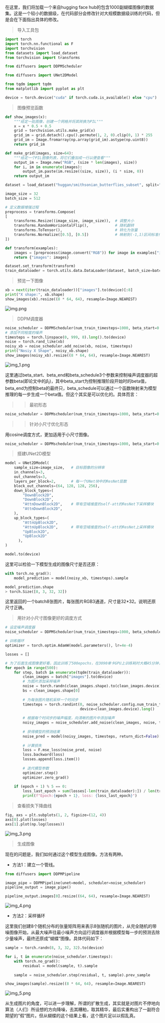在这里，我们将加载一个来自hugging face hub的包含1000副蝴蝶图像的数据集。这是一个较小的数据级，在代码部分会修改针对大规模数据级训练的代码，但是会在下面指出具体的修改。

> 导入工具包

```python
import torch
import torch.nn.functional as F
import torchvision
from datasets import load_dataset
from torchvision import transforms

from diffusers import DDPMScheduler

from diffusers import UNet2DModel

from tqdm import tqdm
from matplotlib import pyplot as plt

device = torch.device("cuda" if torch.cuda.is_available() else "cpu")
```

> 图像预览函数

```python
def show_images(x):
    """给定一批图像，创建一个网格并将其转换为PIL"""
    x = x * 0.5 + 0.5
    grid = torchvision.utils.make_grid(x)
    grid_im = grid.detach().cpu().permute(1, 2, 0).clip(0, 1) * 255
    grid_im = Image.fromarray(np.array(grid_im).astype(np.uint8))
    return grid_im

def make_grid(images, size=64):
    """给定一个PIL图像列表，将它们叠加成一行以便查看"""
    output_im = Image.new("RGB", (size * len(images), size))
    for i, im in enumerate(images):
        output_im.paste(im.resize((size, size)), (i * size, 0))
    return output_im
```

```python
dataset = load_dataset("huggan/smithsonian_butterflies_subset", split="train")

image_size = 32
batch_size = 512

# 定义数据增强过程
preprocess = transforms.Compose(
[
    transforms.Resize((image_size, image_size)),  # 调整大小
    transforms.RandomHorizontalFlip(),            # 随机翻转
    transforms.ToTensor(),                        # 转化为张量
    transforms.Normalize([0.5], [0.5])            # 映射到(-1,1)区间标准化
])

def transform(examples):
    images = [preprocess(image.convert("RGB")) for image in examples["image"]]
    return {"images": images}

dataset.set_transform(transform)
train_dataloader = torch.utils.data.DataLoader(dataset, batch_size=batch_size, shuffle=True)
```

> 预览一下图像
```python
xb = next(iter(train_dataloader))["images"].to(device)[:8]
print("X shape:", xb.shape)
show_images(xb).resize((8 * 64, 64), resample=Image.NEAREST)
```
![img.png](img.png)

> DDPM调度器

```python
noise_scheduler = DDPMScheduler(num_train_timesteps=1000, beta_start=0.001, beta_end=0.004)
# 添加不同程度的噪声
timesteps = torch.linspace(0, 999, 8).long().to(device)
noise = torch.rand_like(xb)
noisy_xb = noise_scheduler.add_noise(xb, noise, timesteps)
print("Nosiy X Shape", noisy_xb.shape)
show_images(noisy_xb).resize((8 * 64, 64), resample=Image.NEAREST)
```
![img_1.png](img_1.png)

这里通过beta_start、beta_end和beta_schedule3个参数来控制噪声调度器的超参数beta(即论文中的$\beta_t$)，其中beta_start为控制推理阶段开始时的beta值，beta_end为控制beta的最终只，beta_schedule可以通过一个函数映射来为模型推理的每一步生成一个beta值。但这个其实是可以优化的。具体而言：

>> 最初形态
```python
noise_scheduler = DDPMscheduler(num_train_timesteps=1000, beta_start=0.001, beta_end=0.004)
```

>> 针对小尺寸优化形态

用cosine调度方式，更加适用于小尺寸图像。 
```python
noise_scheduler = DDPMscheduler(num_train_timesteps=1000, beta_start=0.001, beta_end=0.004, beta_scheduler = 'squaredcos_cap_v2')
```

> 搭建UNet2D模型

```python
model = UNet2DModel(
    sample_size=image_size,   # 目标图像的分辨率
    in_channels=3,            
    out_channels=3,           
    layers_per_block=2,       # 每一个UNet块中的ResNet层数
    block_out_channels=(64, 128, 128, 256), 
    down_block_types=( 
        "DownBlock2D",        
        "DownBlock2D",
        "AttnDownBlock2D",    # 带有空域维度的self-att的ResNet下采样模块
        "AttnDownBlock2D",
    ), 
    up_block_types=(
        "AttnUpBlock2D", 
        "AttnUpBlock2D",      # 带有空域维度的self-att的ResNet上采样模块
        "UpBlock2D",  
        "UpBlock2D"
      ),
)

model.to(device)
```

这里可以检验一下模型生成的图像尺寸是否还原：
```python
with torch.no_grad():
    model_prediction = model(noisy_xb, timesteps).sample

model_prediction.shape
> torch.Size([8, 3, 32, 32])
```
这里返回的一个batch8张图片，每张图片RGB3通道，尺寸是32*32。说明还原尺寸正确。

> 用针对小尺寸图像更好的调度方式

```python
# 设定噪声调度器
noise_scheduler = DDPMScheduler(num_train_timesteps=1000, beta_schedule="squaredcos_cap_v2")

# 训练循环
optimizer = torch.optim.AdamW(model.parameters(), lr=4e-4)

losses = []

# 为了后面生成图像更好看，因此训练了500epochs，在3090单卡GPU上训练耗时大概45分钟，根据自己情况适当修改参数
for epoch in range(500):
    for step, batch in enumerate(tqdm(train_dataloader)):
        clean_images = batch["images"].to(device)
        # 为图片添加采样噪声
        noise = torch.randn(clean_images.shape).to(clean_images.device)
        bs = clean_images.shape[0]
        
        # 为每张图片随机采样一个时间步
        timesteps = torch.randint(0, noise_scheduler.config.num_train_timesteps, (bs, ), 
                                  device=clean_images.device).long()
        
        # 根据每个时间步的噪声幅度，向清晰的图片中添加噪声
        noisy_images = noise_scheduler.add_noise(clean_images, noise, timesteps)
        
        # 获得模型的预测结果
        noise_pred = model(noisy_images, timesteps, return_dict=False)[0]
        
        # 计算损失
        loss = F.mse_loss(noise_pred, noise)
        loss.backward(loss)
        losses.append(loss.item())
        
        # 迭代模型参数
        optimizer.step()
        optimizer.zero_grad()
        
    if (epoch + 1) % 5 == 0:
        loss_last_epoch = sum(losses[-len(train_dataloader):]) / len(train_dataloader)
        print(f"Epoch:{epoch + 1}, loss: {loss_last_epoch}")
```

> 查看损失下降曲线

```python
fig, axs = plt.subplots(1, 2, figsize=(12, 4))
axs[0].plot(losses)
axs[1].plot(np.log(losses))
```
![img_3.png](img_3.png)

> 生成图像

现在的问题是，我们如何通过这个模型生成图像。方法有两种。

- 方法1：建立一个管线。

```python
from diffusers import DDPMPipeline

image_pipe = DDPMPipeline(unet=model, scheduler=noise_scheduler)
pipeline_output = image_pipe()

pipeline_output.images[0].resize((64, 64), resample=Image.NEAREST)
```
![img_4.png](img_4.png)

- 方法2：采样循环

这里我们创建8个随机分布的张量矩阵用来表示8张随机的图片，从完全随机的带噪图像开始，从最大噪声往最小噪声方向运行调度器并根据模型每一步的预测去除少量噪声，最终还原成”蝴蝶“图像。具体代码如下：
```python
sample = torch.randn(8, 3, 32, 32).to(device)

for i, t in enumerate(noise_scheduler.timesteps):
    with torch.no_grad():
        residual = model(sample, t).sample
        
    sample = noise_scheduler.step(residual, t, sample).prev_sample

show_images(sample).resize((8 * 64, 64), resample=Image.NEAREST)
```
![img_5.png](img_5.png)

从生成图片的角度，可以进一步理解，所谓的扩散生成，其实就是对图片不停地向算法（人们）所设想的方向降噪，去其糟粕，取其精华，最后实重构出了一副符合期望的”假“图片。但从蝴蝶的这个结果上看，这个图片足以以假乱真。